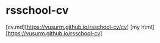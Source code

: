 # rsschool-cv
[cv.md][https://vusurm.github.io/rsschool-cv/cv]
[my html][https://vusurm.github.io/rsschool-cv]
